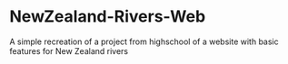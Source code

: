 # NewZealand-Rivers-Web
A simple recreation of a project from highschool of a website with basic features for New Zealand rivers
